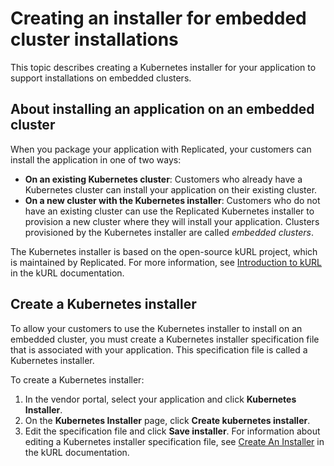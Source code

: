 # Creating an installer for embedded cluster installations

This topic describes creating a Kubernetes installer for your application to support installations on embedded clusters.

## About installing an application on an embedded cluster

When you package your application with Replicated, your customers can install the application in one of two ways:

* **On an existing Kubernetes cluster**: Customers who already have a Kubernetes cluster can install your application on their existing cluster.
* **On a new cluster with the Kubernetes installer**: Customers who do not have an existing cluster can use the Replicated Kubernetes installer to provision a new cluster where they will install your application. Clusters provisioned by the Kubernetes installer are called _embedded clusters_.

The Kubernetes installer is based on the open-source kURL project, which is maintained by Replicated. For more information, see [Introduction to kURL](https://kurl.sh/docs/introduction/) in the kURL documentation.

## Create a Kubernetes installer

To allow your customers to use the Kubernetes installer to install on an embedded cluster, you must create a Kubernetes installer specification file that is associated with your application. This specification file is called a Kubernetes installer.

To create a Kubernetes installer:

1. In the vendor portal, select your application and click **Kubernetes Installer**.
1. On the **Kubernetes Installer** page, click **Create kubernetes installer**.
1. Edit the specification file and click **Save installer**. For information about editing a Kubernetes installer specification file, see [Create An Installer](https://kurl.sh/docs/create-installer/) in the kURL documentation.
